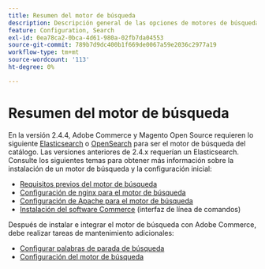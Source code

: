 ```yaml
---
title: Resumen del motor de búsqueda
description: Descripción general de las opciones de motores de búsqueda de Adobe Commerce y Magento Open Source.
feature: Configuration, Search
exl-id: 0ea78ca2-0bca-4d61-980a-02fb7da04553
source-git-commit: 789b7d9dc400b1f669de0067a59e2036c2977a19
workflow-type: tm+mt
source-wordcount: '113'
ht-degree: 0%

---
```


# Resumen del motor de búsqueda

En la versión 2.4.4, Adobe Commerce y Magento Open Source requieren lo siguiente [Elasticsearch] o [OpenSearch] para ser el motor de búsqueda del catálogo. Las versiones anteriores de 2.4.x requerían un Elasticsearch. Consulte los siguientes temas para obtener más información sobre la instalación de un motor de búsqueda y la configuración inicial:

- [Requisitos previos del motor de búsqueda](../../installation/prerequisites/search-engine/overview.md)
- [Configuración de nginx para el motor de búsqueda](../../installation/prerequisites/search-engine/configure-nginx.md)
- [Configuración de Apache para el motor de búsqueda](../../installation/prerequisites/search-engine/configure-apache.md)
- [Instalación del software Commerce](../../installation/composer.md) (interfaz de línea de comandos)

Después de instalar e integrar el motor de búsqueda con Adobe Commerce, debe realizar tareas de mantenimiento adicionales:

- [Configurar palabras de parada de búsqueda](search-stopwords.md)
- [Configuración del motor de búsqueda](configure-search-engine.md)

<!-- Link Definitions -->

[Elasticsearch]: https://www.elastic.co
[OpenSearch]: https://opensearch.org/docs/latest/opensearch/install/index/
